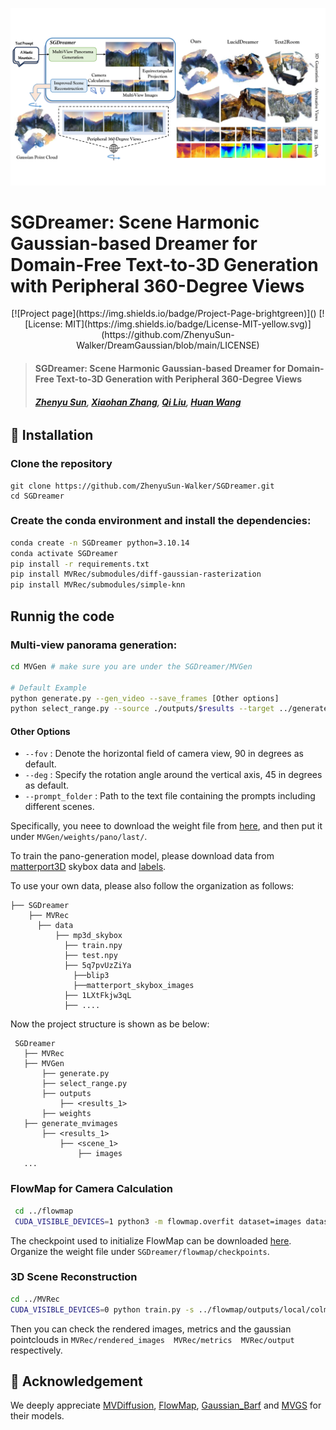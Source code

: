 <p align="center">
    <img width="800" src="./assets/teaser.pdf".
</p>

# SGDreamer: Scene Harmonic Gaussian-based Dreamer for Domain-Free Text-to-3D Generation with Peripheral 360-Degree Views


<div align="center">
<!-- [![arXiv](https://img.shields.io/badge/ArXiv-2310.11784-b31b1b.svg?logo=arXiv)]() -->
[![Project page](https://img.shields.io/badge/Project-Page-brightgreen)]()
[![License: MIT](https://img.shields.io/badge/License-MIT-yellow.svg)](https://github.com/ZhenyuSun-Walker/DreamGaussian/blob/main/LICENSE) 

</div>

> #### SGDreamer: Scene Harmonic Gaussian-based Dreamer for Domain-Free Text-to-3D Generation with Peripheral 360-Degree Views
> ##### [Zhenyu Sun](https://zhenyusun-walker.github.io/), [Xiaohan Zhang](https://github.com/Xiaohan-Z/), [Qi Liu](https://drliuqi.github.io/), [Huan Wang](https://huanwang.tech/)
######

## 🔨 Installation
### Clone the repository

  ```
  git clone https://github.com/ZhenyuSun-Walker/SGDreamer.git
  cd SGDreamer
  ```

### Create the conda environment and install the dependencies:

  ```bash
  conda create -n SGDreamer python=3.10.14
  conda activate SGDreamer
  pip install -r requirements.txt
  pip install MVRec/submodules/diff-gaussian-rasterization
  pip install MVRec/submodules/simple-knn
  ```

## Runnig the code
### Multi-view panorama generation:
```bash
cd MVGen # make sure you are under the SGDreamer/MVGen

# Default Example 
python generate.py --gen_video --save_frames [Other options]
python select_range.py --source ./outputs/$results --target ../generate_mvimages
```
#### Other Options
- `--fov` : Denote the horizontal field of camera view, 90 in degrees as default.
- `--deg` : Specify the rotation angle around the vertical axis, 45 in degrees as default.
- `--prompt_folder` : Path to the text file containing the prompts including different scenes.  

Specifically, you neee to download the weight file from [here](https://pan.baidu.com/s/18M39ZzGIuyNTFZYJ7BfItQ?pwd=3Z8X), and then put it under 
```MVGen/weights/pano/last/```.

To train the pano-generation model, please download data from [matterport3D](https://niessner.github.io/Matterport/) skybox data and [labels](https://www.dropbox.com/scl/fi/recc3utsvmkbgc2vjqxur/mp3d_skybox.tar?rlkey=ywlz7zvyu25ovccacmc3iifwe&dl=0).

To use your own data, please also follow the organization as follows: 
```
├── SGDreamer
    ├── MVRec
      ├── data
          ├── mp3d_skybox
            ├── train.npy
            ├── test.npy
            ├── 5q7pvUzZiYa
              ├──blip3
              ├──matterport_skybox_images
            ├── 1LXtFkjw3qL
            ├── ....
```


Now the project structure is shown as be below:
 ```
  SGDreamer
    ├── MVRec  
    ├── MVGen                   
        ├── generate.py                
        ├── select_range.py
        ├── outputs   
            ├── <results_1>
        ├── weights
    ├── generate_mvimages
        ├── <results_1>
            ├── <scene_1>
                ├── images
    ...
 ```

### FlowMap for Camera Calculation
 ```bash
  cd ../flowmap
  CUDA_VISIBLE_DEVICES=1 python3 -m flowmap.overfit dataset=images dataset.images.root=../generate_mvimages/$results/$scene/images
 ```

The checkpoint used to initialize FlowMap can be downloaded [here](https://drive.google.com/drive/folders/1PqByQSfzyLjfdZZDwn6RXIECso7WB9IY?usp=drive_link). 
Organize the weight file under ```SGDreamer/flowmap/checkpoints```.

### 3D Scene Reconstruction
```bash
cd ../MVRec
CUDA_VISIBLE_DEVICES=0 python train.py -s ../flowmap/outputs/local/colmap/ --name $scene
```
Then you can check the rendered images, metrics and the gaussian pointclouds in 
```MVRec/rendered_images  MVRec/metrics  MVRec/output``` respectively.

## 🤗 Acknowledgement

We deeply appreciate [MVDiffusion](https://github.com/Tangshitao/MVDiffusion), [FlowMap](https://github.com/dcharatan/flowmap), [Gaussian_Barf](https://github.com/cameronosmith/gaussian_barf) and [MVGS](https://github.com/xiaobiaodu/MVGS) for their models.